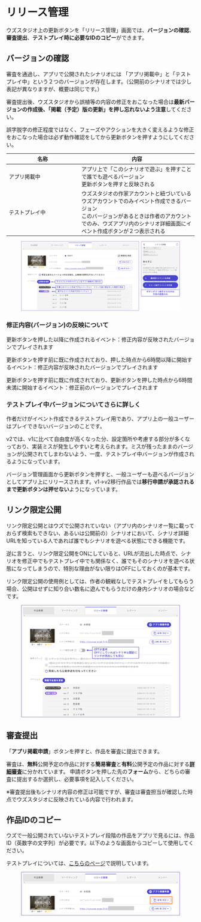 # リリース管理

ウズスタジオ上の更新ボタンを「リリース管理」画面では、**バージョンの確認**、**審査提出**、**テストプレイ時に必要なIDのコピー**ができます。

## バージョンの確認

審査を通過し、アプリで公開されたシナリオには 「アプリ掲載中」と「テストプレイ中」という２つのバージョンが存在します。（公開前のシナリオでは少し表記が異なりますが、概要は同じです。）

審査提出後、ウズスタジオから誤植等の内容の修正をおこなった場合は**最新バージョンの作成後、「掲載（予定）版の更新」を押し忘れないよう注意**してください。

誤字脱字の修正程度ではなく、フェーズやアクションを大きく変えるような修正をおこなった場合は必ず動作確認をしてから更新ボタンを押すようにしてください。

<table><thead><tr><th width="180.33333333333331">名称</th><th>内容</th></tr></thead><tbody><tr><td>アプリ掲載中</td><td>アプリ上で「このシナリオで遊ぶ」を押すことで誰でも遊べるバージョン<br>更新ボタンを押すと反映される</td></tr><tr><td>テストプレイ中</td><td>ウズスタジオの作家アカウントと紐づいているウズアカウントでのみイベント作成できるバージョン<br>このバージョンがあるときは作者のアカウントでのみ、ウズアプリ内のシナリオ詳細画面にイベント作成ボタンが２つ表示される</td></tr></tbody></table>

<figure><img src="../.gitbook/assets/image (1) (1) (1).png" alt=""><figcaption></figcaption></figure>

### 修正内容(バージョン)の反映について

更新ボタンを押した以降に作成されるイベント：修正内容が反映されたバージョンでプレイされます

更新ボタンを押す前に既に作成されており、押した時点から6時間以降に開始するイベント：修正内容が反映されたバージョンでプレイされます

更新ボタンを押す前に既に作成されており、更新ボタンを押した時点から6時間未満に開始するイベント：修正前のバージョンでプレイされます

### テストプレイ中バージョンについてさらに詳しく

作者だけがイベント作成できるテストプレイ用であり、アプリ上の一般ユーザーはプレイできないバージョンのことです。

v2では、v1に比べて自由度が高くなった分、設定箇所や考慮する部分が多くなっており、実装ミスが発生しやすいと考えられます。ミスが残ったままのバージョンが公開されてしまわないよう、一度、テストプレイ中バージョンが作成されるようになっています。

バージョン管理画面から更新ボタンを押すと、一般ユーザーも遊べるバージョンとしてアプリ上にリリースされます。v1→v2移行作品では**移行申請が承認されるまで更新ボタンは押せない**ようになっています。

## リンク限定公開

リンク限定公開とはウズで公開されていない（アプリ内のシナリオ一覧に載っておらず検索もできない、あるいは公開前の）シナリオにおいて、シナリオ詳細URLを知っている人であれば誰でもシナリオを遊べる状態にできる機能です。

逆に言うと、リンク限定公開をONにしていると、URLが流出した時点で、シナリオを修正中でもテストプレイ中でも関係なく、誰でもそのシナリオを遊べる状態になってしまうので、特別な理由がない限りはOFFにしておくのが基本です。

リンク限定公開の使用例としては、作者の観戦なしでテストプレイをしてもらう場合、公開はせずに知り合い数名に遊んでもらうだけの身内シナリオの場合などです。

<figure><img src="../.gitbook/assets/image (1) (1) (1) (1).png" alt=""><figcaption></figcaption></figure>

## 審査提出

「**アプリ掲載申請**」ボタンを押すと、作品を審査に提出できます。

審査は、**無料**公開予定の作品に対する**簡易審査**と**有料**公開予定の作品に対する[**詳細審査**](../overview/makingflow/submit/check.md)に分かれています。 申請ボタンを押した先の**フォーム**から、どちらの審査に提出するか選択し、必要事項を記入してください。

※審査提出後もシナリオ内容の修正は可能ですが、審査は審査担当が確認した時点でウズスタジオに反映されている内容で行われます。

## 作品IDのコピー

ウズで一般公開されていないテストプレイ段階の作品をアプリで見るには、作品ID（英数字の文字列）が必要です。以下のような画面からコピーして使用してください。

テストプレイについては、[こちらのページ](../overview/makingflow/testplay.md)で説明しています。

<figure><img src="../.gitbook/assets/image (2) (1) (1).png" alt=""><figcaption></figcaption></figure>
